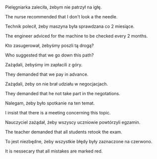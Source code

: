 Pielęgniarka zaleciła, żebym nie patrzył na igłę.

The nurse recommended that I don't look a the needle.

Technik polecił, żeby maszyna była sprawdzana co 2 miesiące.

The engineer adviced for the machine to be checked every 2 months.

Kto zasugerował, żebyśmy poszli tą drogą?

Who suggested that we go down this path?

Zażądali, żebyśmy im zapłacili z góry.

They demanded that we pay in advance.

Zażądali, żeby on nie brał udziału w negocjacjach.

They demanded that he not take part in the negotations.

Nalegam, żeby było spotkanie na ten temat.

I insist that there is a meeting concerning this topic.

Nauczyciel zażądał, żeby wszyscy uczniowie powtórzyli egzamin.

The teacher demanded that all students retook the exam.

To jest niezbędne, żeby wszystkie błędy były zaznaczone na czerwono.

It is nessecary that all mistakes are marked red.